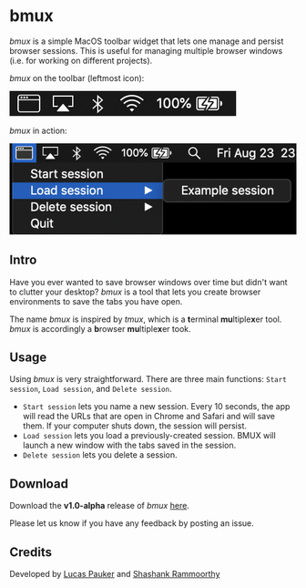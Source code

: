 # bmux

_bmux_ is a simple MacOS toolbar widget that lets one manage and persist browser sessions. This is useful for managing multiple browser windows (i.e. for working on different projects).

_bmux_ on the toolbar (leftmost icon):

![bmux icon is on the left](https://raw.githubusercontent.com/shashank2000/bmux/master/images/screenshot.png)

_bmux_ in action:

![bmux in action](https://raw.githubusercontent.com/shashank2000/bmux/master/images/screenshot-2.png)

## Intro
Have you ever wanted to save browser windows over time but didn't want to clutter your desktop? _bmux_ is a tool that lets you create browser environments to save the tabs you have open.

The name _bmux_ is inspired by _tmux_, which is a **t**erminal **mu**ltiple**x**er tool. _bmux_ is accordingly a **b**rowser **mu**ltiple**x**er took.

## Usage
Using _bmux_ is very straightforward. There are three main functions: `Start session`, `Load session`, and `Delete session`.
- `Start session` lets you name a new session. Every 10 seconds, the app will read the URLs that are open in Chrome and Safari and will save them. If your computer shuts down, the session will persist.
- `Load session` lets you load a previously-created session. BMUX will launch a new window with the tabs saved in the session.
- `Delete session` lets you delete a session.

## Download
Download the **v1.0-alpha** release of _bmux_ [here](https://github.com/shashank2000/bmux/releases/download/v1.0-alpha/bmux.zip).

Please let us know if you have any feedback by posting an issue.

## Credits
Developed by [Lucas Pauker](https://github.com/lucaspauker) and [Shashank Rammoorthy](https://github.com/shashank2000)
